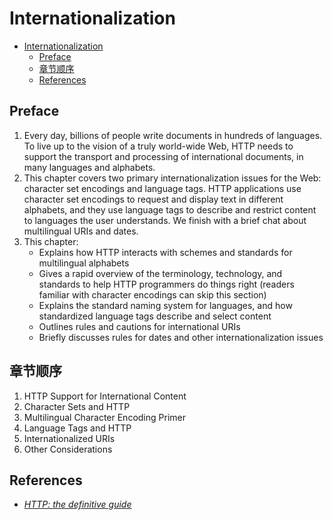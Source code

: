 # Internationalization


<!-- TOC -->

- [Internationalization](#internationalization)
    - [Preface](#preface)
    - [章节顺序](#章节顺序)
    - [References](#references)

<!-- /TOC -->


## Preface
1. Every day, billions of people write documents in hundreds of languages. To live up to the vision of a truly world-wide Web, HTTP needs to support the transport and processing of international documents, in many languages and alphabets.
2. This chapter covers two primary internationalization issues for the Web: character set encodings and language tags. HTTP applications use character set encodings to request and display text in different alphabets, and they use language tags to describe and restrict content to languages the user understands. We finish with a brief chat about multilingual URIs and dates. 
3. This chapter:
    * Explains how HTTP interacts with schemes and standards for multilingual alphabets
    * Gives a rapid overview of the terminology, technology, and standards to help HTTP programmers do things right (readers familiar with character encodings can skip this section)
    * Explains the standard naming system for languages, and how standardized language tags describe and select content
    * Outlines rules and cautions for international URIs
    * Briefly discusses rules for dates and other internationalization issues


## 章节顺序
1. HTTP Support for International Content
2. Character Sets and HTTP
3. Multilingual Character Encoding Primer
4. Language Tags and HTTP
5. Internationalized URIs
6. Other Considerations



## References
* [*HTTP: the definitive guide*](https://book.douban.com/subject/1440226/)